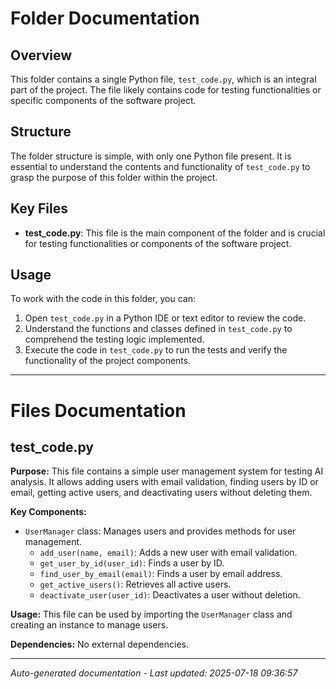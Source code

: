 # Folder Documentation

## Overview
This folder contains a single Python file, `test_code.py`, which is an integral part of the project. The file likely contains code for testing functionalities or specific components of the software project.

## Structure
The folder structure is simple, with only one Python file present. It is essential to understand the contents and functionality of `test_code.py` to grasp the purpose of this folder within the project.

## Key Files
- **test_code.py**: This file is the main component of the folder and is crucial for testing functionalities or components of the software project.

## Usage
To work with the code in this folder, you can:
1. Open `test_code.py` in a Python IDE or text editor to review the code.
2. Understand the functions and classes defined in `test_code.py` to comprehend the testing logic implemented.
3. Execute the code in `test_code.py` to run the tests and verify the functionality of the project components.

---

# Files Documentation

## test_code.py

**Purpose:** This file contains a simple user management system for testing AI analysis. It allows adding users with email validation, finding users by ID or email, getting active users, and deactivating users without deleting them.

**Key Components:**
- `UserManager` class: Manages users and provides methods for user management.
  - `add_user(name, email)`: Adds a new user with email validation.
  - `get_user_by_id(user_id)`: Finds a user by ID.
  - `find_user_by_email(email)`: Finds a user by email address.
  - `get_active_users()`: Retrieves all active users.
  - `deactivate_user(user_id)`: Deactivates a user without deletion.

**Usage:** This file can be used by importing the `UserManager` class and creating an instance to manage users.

**Dependencies:** No external dependencies.

---
*Auto-generated documentation - Last updated: 2025-07-18 09:36:57*
